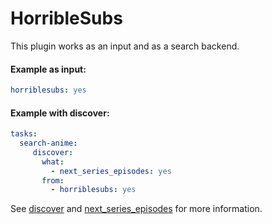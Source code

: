 # HorribleSubs

This plugin works as an input and as a search backend.

#### Example as input:

```yaml
horriblesubs: yes
```

#### Example with discover:

```yaml
tasks:
  search-anime:
     discover:
       what:
         - next_series_episodes: yes
       from:
         - horriblesubs: yes
```

See [discover](/Plugins/discover) and [next_series_episodes](/Plugins/next_series_episodes) for more information.